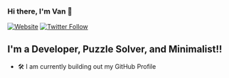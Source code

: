 ### Hi there, I'm Van 👋

[![Website](https://img.shields.io/website?label=WIP&style=for-the-badge&url=https://github.com/VansPhan)](https://github.com/VansPhan)
[![Twitter Follow](https://img.shields.io/twitter/follow/vanphan?color=1DA1F2&logo=twitter&style=for-the-badge)](https://twitter.com/intent/follow?original_referer=https%3A%2F%2Fgithub.com%2Fvansphan&screen_name=VanPhan)

## I'm a Developer, Puzzle Solver, and Minimalist!!

- 🛠️ I am currently building out my GitHub Profile
